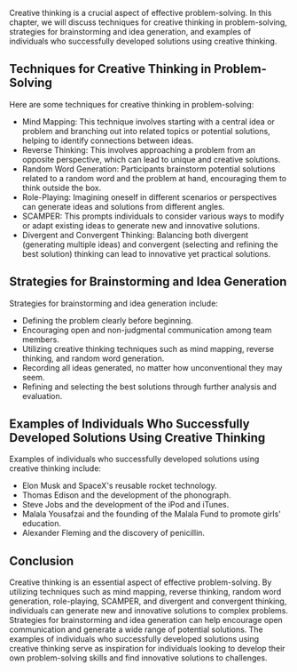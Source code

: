 
Creative thinking is a crucial aspect of effective problem-solving. In this chapter, we will discuss techniques for creative thinking in problem-solving, strategies for brainstorming and idea generation, and examples of individuals who successfully developed solutions using creative thinking.

Techniques for Creative Thinking in Problem-Solving
---------------------------------------------------

Here are some techniques for creative thinking in problem-solving:

* Mind Mapping: This technique involves starting with a central idea or problem and branching out into related topics or potential solutions, helping to identify connections between ideas.
* Reverse Thinking: This involves approaching a problem from an opposite perspective, which can lead to unique and creative solutions.
* Random Word Generation: Participants brainstorm potential solutions related to a random word and the problem at hand, encouraging them to think outside the box.
* Role-Playing: Imagining oneself in different scenarios or perspectives can generate ideas and solutions from different angles.
* SCAMPER: This prompts individuals to consider various ways to modify or adapt existing ideas to generate new and innovative solutions.
* Divergent and Convergent Thinking: Balancing both divergent (generating multiple ideas) and convergent (selecting and refining the best solution) thinking can lead to innovative yet practical solutions.

Strategies for Brainstorming and Idea Generation
------------------------------------------------

Strategies for brainstorming and idea generation include:

* Defining the problem clearly before beginning.
* Encouraging open and non-judgmental communication among team members.
* Utilizing creative thinking techniques such as mind mapping, reverse thinking, and random word generation.
* Recording all ideas generated, no matter how unconventional they may seem.
* Refining and selecting the best solutions through further analysis and evaluation.

Examples of Individuals Who Successfully Developed Solutions Using Creative Thinking
------------------------------------------------------------------------------------

Examples of individuals who successfully developed solutions using creative thinking include:

* Elon Musk and SpaceX's reusable rocket technology.
* Thomas Edison and the development of the phonograph.
* Steve Jobs and the development of the iPod and iTunes.
* Malala Yousafzai and the founding of the Malala Fund to promote girls' education.
* Alexander Fleming and the discovery of penicillin.

Conclusion
----------

Creative thinking is an essential aspect of effective problem-solving. By utilizing techniques such as mind mapping, reverse thinking, random word generation, role-playing, SCAMPER, and divergent and convergent thinking, individuals can generate new and innovative solutions to complex problems. Strategies for brainstorming and idea generation can help encourage open communication and generate a wide range of potential solutions. The examples of individuals who successfully developed solutions using creative thinking serve as inspiration for individuals looking to develop their own problem-solving skills and find innovative solutions to challenges.
